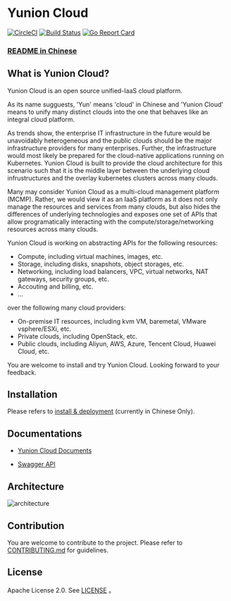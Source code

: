 # Yunion Cloud

[![CircleCI](https://circleci.com/gh/yunionio/yunioncloud.svg?style=svg)](https://circleci.com/gh/yunionio/yunioncloud) 
[![Build Status](https://travis-ci.com/yunionio/yunioncloud.svg?branch=master)](https://travis-ci.com/yunionio/yunioncloud/branches) 
[![Go Report Card](https://goreportcard.com/badge/github.com/yunionio/yunioncloud)](https://goreportcard.com/report/github.com/yunionio/yunioncloud) 

### [README in Chinese](./README-CN.md)

## What is Yunion Cloud?

Yunion Cloud is an open source unified-IaaS cloud platform.

As its name sugguests, 'Yun' means 'cloud' in Chinese and 'Yunion Cloud' means to unify many distinct clouds into the one that behaves like an integral cloud platform.

As trends show, the enterprise IT infrastructure in the future would be unavoidably heterogeneous and the public clouds should be the major infrastructure providers for many enterprises. Further, the infrastructure would most likely be prepared for the cloud-native applications running on Kubernetes. Yunion Cloud is built to provide the cloud architecture for this scenario such that it is the middle layer between the underlying cloud infrustructures and the overlay kubernetes clusters across many clouds.

Many may consider Yunion Cloud as a multi-cloud management platform (MCMP). Rather, we would view it as an IaaS platform as it does not only manage the resources and services from many clouds, but also hides the differences of underlying technologies and exposes one set of APIs that allow programatically interacting with the compute/storage/networking resources across many clouds.

Yunion Cloud is working on abstracting APIs for the following resources:

* Compute, including virtual machines, images, etc.
* Storage, including disks, snapshots, object storages, etc.
* Networking, including load balancers, VPC, virtual networks, NAT gateways, security groups, etc.
* Accouting and billing, etc.
* ...

over the following many cloud providers:

* On-premise IT resources, including kvm VM, baremetal, VMware vsphere/ESXi, etc.
* Private clouds, including OpenStack, etc.
* Public clouds, including Aliyun, AWS, Azure, Tencent Cloud, Huawei Cloud, etc.

You are welcome to install and try Yunion Cloud. Looking forward to your feedback.

## Installation

Please refers to [install & deployment](https://docs.yunion.io/docs/setup/) (currently in Chinese Only).

## Documentations

- [Yunion Cloud Documents](https://docs.yunion.io/)

- [Swagger API](https://docs.yunion.cn/apiv2/)

## Architecture

![architecture](https://www.yunion.cn/static/frame.png)

## Contribution

You are welcome to contribute to the project. Please refer to [CONTRIBUTING.md](./CONTRIBUTING.md) for guidelines.

## License

Apache License 2.0. See [LICENSE](./LICENSE) 。

